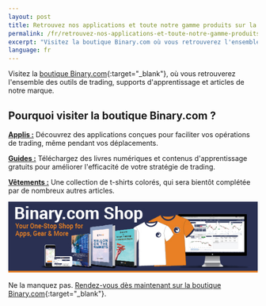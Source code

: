```yaml
---
layout: post
title: Retrouvez nos applications et toute notre gamme produits sur la boutique Binary.com !
permalink: /fr/retrouvez-nos-applications-et-toute-notre-gamme-produits-sur-la-boutique-binarycom/
excerpt: "Visitez la boutique Binary.com où vous retrouverez l'ensemble des outils de trading, supports d'apprentissage et articles de notre marque...."
language: fr
---
```


Visitez la [boutique Binary.com](https://shop.binary.com/?utm_source=blog&utm_medium=social&utm_content=EN&utm_campaign=whatsnew){:target="_blank"}, où vous retrouverez l'ensemble des outils de trading, supports d'apprentissage et articles de notre marque.

<h2>Pourquoi visiter la boutique Binary.com ?</h2>


**<a href="https://shop.binary.com/collections/applications?utm_source=blog&utm_medium=social&utm_content=EN&utm_campaign=whatsnew" target="_blank">Applis :</a>** Découvrez des applications conçues pour faciliter vos opérations de trading, même pendant vos déplacements.<br>

**<a href="https://shop.binary.com/collections/guides?utm_source=blog&utm_medium=social&utm_content=EN&utm_campaign=whatsnew" target="_blank">Guides :</a>** Téléchargez des livres numériques et contenus d'apprentissage gratuits pour améliorer l'efficacité de votre stratégie de trading.<br>

**<a href="https://shop.binary.com/collections/apparels?utm_source=blog&utm_medium=social&utm_content=EN&utm_campaign=whatsnew" target="_blank">Vêtements :</a>** Une collection de t-shirts colorés, qui sera bientôt complétée par de nombreux autres articles.


<a href="https://shop.binary.com/collections/all?utm_source=blog&utm_medium=social&utm_content=EN&utm_campaign=whatsnew" target="_blank"><img src="/images/binary-shop-email-image-01.jpg" alt=""></a>

Ne la manquez pas. [Rendez-vous dès maintenant sur la boutique Binary.com](https://shop.binary.com/collections/all?utm_source=blog&utm_medium=social&utm_content=EN&utm_campaign=whatsnew){:target="_blank"}.

